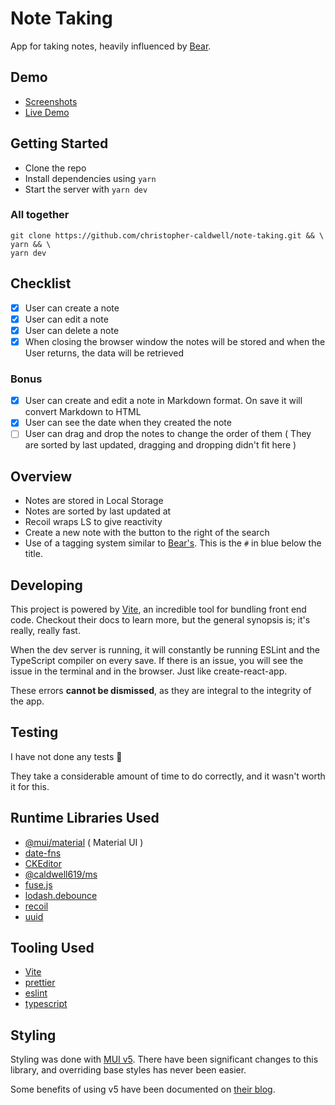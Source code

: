 # Note Taking

App for taking notes, heavily influenced by [Bear](https://bear.app/).

## Demo

- [Screenshots](./screen-shots/README.md)
- [Live Demo](https://dxvorj8stww22.cloudfront.net/)

## Getting Started

- Clone the repo
- Install dependencies using `yarn`
- Start the server with `yarn dev`

### All together

```shell
git clone https://github.com/christopher-caldwell/note-taking.git && \
yarn && \
yarn dev
```

## Checklist

- [x] User can create a note
- [x] User can edit a note
- [x] User can delete a note
- [x] When closing the browser window the notes will be stored and when the User returns, the data will be retrieved

### Bonus

- [x] User can create and edit a note in Markdown format. On save it will convert Markdown to HTML
- [x] User can see the date when they created the note
- [ ] User can drag and drop the notes to change the order of them ( They are sorted by last updated, dragging and dropping didn't fit here )

## Overview

- Notes are stored in Local Storage
- Notes are sorted by last updated at
- Recoil wraps LS to give reactivity
- Create a new note with the button to the right of the search
- Use of a tagging system similar to [Bear's](https://blog.bear.app/2017/08/bear-tips-organize-notes-with-tags-and-infinite-nested-tags/). This is the `#` in blue below the title.

## Developing

This project is powered by [Vite](https://vitejs.dev/), an incredible tool for bundling front end code. Checkout their docs to learn more, but the general synopsis is; it's really, really fast.

When the dev server is running, it will constantly be running ESLint and the TypeScript compiler on every save. If there is an issue, you will see the issue in the terminal and in the browser. Just like create-react-app.

These errors **cannot be dismissed**, as they are integral to the integrity of the app.

## Testing

I have not done any tests :slightly_frowning_face:

They take a considerable amount of time to do correctly, and it wasn't worth it for this.

## Runtime Libraries Used

- [@mui/material](https://mui.com/getting-started/usage/) ( Material UI )
- [date-fns](https://date-fns.org/docs/Getting-Started)
- [CKEditor](https://ckeditor.com/docs/ckeditor5/latest/builds/guides/integration/frameworks/react.html)
- [@caldwell619/ms](https://www.npmjs.com/package/@caldwell619/ms)
- [fuse.js](https://www.npmjs.com/package/fuse.js)
- [lodash.debounce](https://lodash.com/docs/4.17.15#debounce)
- [recoil](https://recoiljs.org/)
- [uuid](https://www.npmjs.com/package/uuid)

## Tooling Used

- [Vite](https://vitejs.dev/)
- [prettier](https://prettier.io/docs/en/)
- [eslint](https://eslint.org/)
- [typescript](https://www.typescriptlang.org/)

## Styling

Styling was done with [MUI v5](https://mui.com/getting-started/usage/). There have been significant changes to this library, and overriding base styles has never been easier.

Some benefits of using v5 have been documented on [their blog](https://mui.com/blog/mui-core-v5/).
